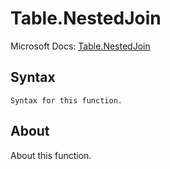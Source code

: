 ---
---

# Table.NestedJoin

Microsoft Docs: [Table.NestedJoin](https://docs.microsoft.com/en-us/powerquery-m/table-nestedjoin)

## Syntax

```powerquery-m
Syntax for this function.
```

## About

About this function.

